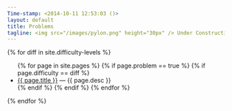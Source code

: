 ```yaml
---
Time-stamp: <2014-10-11 12:53:03 ()>
layout: default
title: Problems
tagline: <img src="/images/pylon.png" height="30px" /> Under Construction
---
```



{% for diff in site.difficulty-levels %}
<ul>
{% for page in site.pages %}
{% if page.problem == true %}
{% if page.difficulty == diff %}
<li>
  <a href="{{ page.url }}">{{ page.title }}</a> &mdash; {{ page.desc }}
</li>
{% endif %} <!-- difficulty-match-p -->
{% endif %} <!-- problem-p -->
{% endfor %} <!-- page -->
</ul>
{% endfor %} <!-- diff -->
